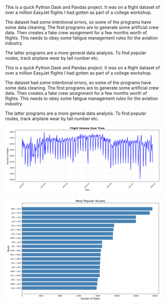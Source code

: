 
This is a quick Python Dask and Pandas project. It was on a flight dataset of over a million EasyJet flights I had gotten as part of a college workshop.

The dataset had some intentional errors, so some of the programs have some data cleaning. The first programs are to generate some artificial crew data. Then creates a fake crew assignment for a few months worth of flights. This needs to obey some fatigue management rules for the aviation industry.

The latter programs are a more general data analysis. To find popular routes, track airplane wear by tail number etc.

This is a quick Python Dask and Pandas project. It was on a flight dataset of over a million EasyJet flights I had gotten as part of a college workshop.

The dataset had some intentional errors, so some of the programs have some data cleaning. The first programs are to generate some artificial crew data. Then creates a fake crew assignment for a few months worth of flights. This needs to obey some fatigue management rules for the aviation industry.

The latter programs are a more general data analysis. To find popular routes, track airplane wear by tail number etc.

![Flight Volume Over Time](Flights%20Vs%20time.png)

![Most Popular Routes](Routes.png)
